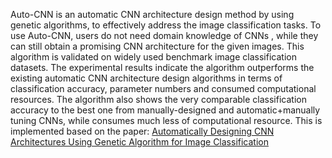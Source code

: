 Auto-CNN is an automatic CNN architecture design method by using genetic algorithms, to effectively address the image classification tasks. To use Auto-CNN, users do not need domain knowledge of CNNs , while they can still obtain a promising CNN architecture for the given images. This algorithm is validated on widely used benchmark image classification datasets. The experimental results indicate the algorithm outperforms the existing automatic CNN architecture design algorithms in terms of classification accuracy, parameter numbers and consumed computational resources. The algorithm also shows the very comparable classification accuracy to the best one from manually-designed and automatic+manually tuning CNNs, while consumes much less of computational resource. This is implemented based on the paper: [Automatically Designing CNN Architectures Using Genetic Algorithm for Image Classification](https://arxiv.org/pdf/1808.03818.pdf)
